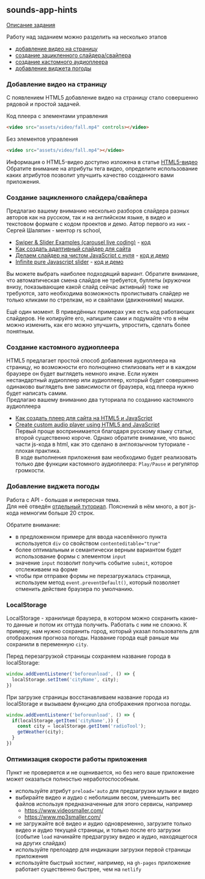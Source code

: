## sounds-app-hints

[Описание задания](stage1/tasks/sounds-app.md)

Работу над заданием можно разделить на несколько этапов
- [добавление видео на страницу](#Добавление-видео-на-страницу)
- [создание зацикленного слайдера/свайпера](#Создание-зацикленного-слайдерасвайпера)
- [создание кастомного аудиоплеера](#Создание-кастомного-аудиоплеера)
- [добавление виджета погоды](#Добавление-виджета-погоды)


### Добавление видео на страницу
С появлением HTML5 добавление видео на страницу стало совершенно рядовой и простой задачей.  
  
Код плеера с элементами управления
```html
<video src="assets/video/fall.mp4" controls></video>
```
Без элементов управления
```html
<video src="assets/video/fall.mp4"></video>
```
Информация о HTML5-видео доступно изложена в статье [HTML5-видео](https://html5book.ru/html5-video/)  
Обратите внимание на атрибуты тега видео, определите использование каких атрибутов позволит улучшить качество созданного вами приложения.

### Создание зацикленного слайдера/свайпера
Предлагаю вашему вниманию несколько разборов слайдера разных авторов как на русском, так и на английском языке, в видео и текстовом формате с кодом проектов и демо. Автор первого из них - Сергей Шаляпин - ментор rs school, 
- [Swiper & Slider Examples (carousel live coding)](https://youtu.be/rkz6LURkbBw) - [код](https://www.dropbox.com/s/0g5c0qz69keig6s/carusel-swiper.zip?dl=0)
- [Как создать адаптивный слайдер для сайта](https://itchief.ru/javascript/how-to-create-slider)
- [Делаем слайдер на чистом JavaScript с нуля](https://youtu.be/K3E1OfQuJ0Q) - [код и демо](https://github.com/Eremeow138/wayup-slider-js)
- [Infinite pure Javascript slider](https://medium.com/@claudiaconceic/infinite-plain-javascript-slider-click-and-touch-events-540c8bd174f2) - [код и демо](https://codepen.io/cconceicao/pen/PBQawy)

Вы можете выбрать наиболее подходящий вариант. Обратите внимание, что автоматическая смена слайдов не требуется, буллеты (кружочки внизу, показывающие какой слайд сейчас активный) тоже не требуются, зато необходима возможность пролистывать слайдер не только кликами по стрелкам, но и свайпами (движениями) мышки.

Ещё один момент. В приведённых примерах уже есть код работающих слайдеров. Не копируйте его, напишите сами и подумайте что в нём можно изменить, как его можно улучшить, упростить, сделать более понятным.

### Создание кастомного аудиоплеера
HTML5 предлагает простой способ добавления аудиоплеера на страницу, но возможности его полноценно стилизовать нет и в каждом браузере он будет выглядеть немного иначе. Если нужен нестандартный аудиоплеер или аудиоплеер, который будет совершенно одинаково выглядеть вне зависимости от браузера, код плеера нужно будет написать самим.  
Предлагаю вашему вниманию два туториала по созданию кастомного аудиоплеера
- [Как создать плеер для сайта на HTML5 и JavaScript](https://skillbox.ru/media/code/kak_sozdat_pleer_dlya_sayta/)
- [Create custom audio player using HTML5 and JavaScript](http://talkerscode.com/webtricks/create-custom-audio-player-using-html5-and-javascript.php)  
Первый проще воспринимается благодаря русскому языку статьи, второй существенно короче. Однако обратите внимание, что вынос части js-кода в html, как это сделано в англоязычном туториале - плохая практика.  
В ходе выполнения приложения вам необходимо будет реализовать только две функции кастомного аудиоплеера: `Play/Pause` и регулятор громкости.

### Добавление виджета погоды
Работа с API - большая и интересная тема.  
Для неё отведён [отдельный туториал](stage1/tasks/weather-hints.md). Пояснений в нём много, а вот js-кода немногим больше 20 строк.  

Обратите внимание:
- в предложенном примере для ввода населённого пункта используется `div` со свойством `contenteditable="true"`  
- более оптимальным и семантически верным вариантом будет использование формы с элементом `input`
- значение `input` позволит получить событие `submit`, которое отслеживаем на форме
- чтобы при отправке формы не перезагружалась страница, используем метод `event.preventDefault()`, который позволяет отменить действие браузера по умолчанию.

### LocalStorage
LocalStorage - хранилище браузера, в котором можно сохранить какие-то данные и потом их оттуда получить. Работать с ним не сложно. К примеру, нам нужно сохранить город, который указал пользователь для отображения прогноза погоды. Название города ещё раньше мы сохранили в переменную `city`.

Перед перезагрузкой страницы сохраняем название города в localStorage: 
```js
window.addEventListener('beforeunload', () => {
  localStorage.setItem('cityName', city);
})
```
При загрузке страницы восстанавливаем название города из localStorage и вызываем функцию дла отображения прогноза погоды.
```js
window.addEventListener('beforeunload', () => {
  if(localStorage.getItem('cityName',)) {
    const city = localStorage.getItem('radioTool');
    getWeather(city);
  }
})
```



### Оптимизация скорости работы приложения
Пункт не проверяется и не оценивается, но без него ваше приложение может оказаться полностью неработоспособным. 
- используйте атрибут `preload='auto` для предзагрузки музыки и видео
- выбирайте видео и аудио с неболишим весом, уменьшить вес файлов используя предназначенные для этого сервисы, например
  - https://www.videosmaller.com/
  - https://www.mp3smaller.com/
- не загружайте всё видео и аудио одновременно, загрузите только видео и аудио текущей страницы, и только после его загрузки (событие `load` начинайте предзагрузку видео и аудио, находящегося на других слайдах)
- используйте прелоадер для индикации загрузки первой страницы приложения
- используйте быстрый хостинг, например, на `gh-pages` приложение работает существенно быстрее, чем на `netlify`
